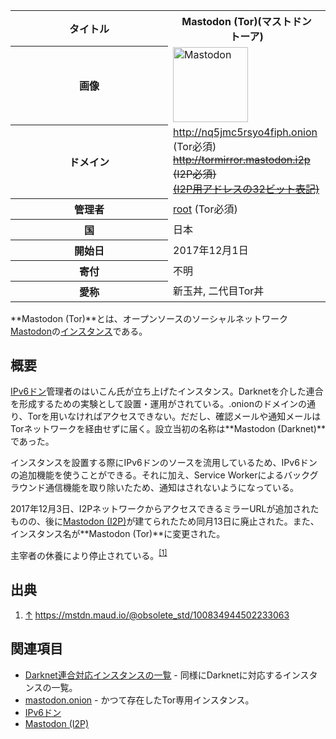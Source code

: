 <div>

<table>
<colgroup>
<col style="width: 50%" />
<col style="width: 50%" />
</colgroup>
<tbody>
<tr class="header">
<th>タイトル</th>
<th><span>Mastodon (Tor)</span>(マストドン　トーア)</th>
</tr>

<tr class="odd">
<th>画像</th>
<td><a href="/%E3%83%95%E3%82%A1%E3%82%A4%E3%83%AB:Mastodon_logo.png" title="Mastodon"><img src="/images/thumb/0/00/Mastodon_logo.png/120px-Mastodon_logo.png" srcset="/images/thumb/0/00/Mastodon_logo.png/180px-Mastodon_logo.png 1.5x, /images/0/00/Mastodon_logo.png 2x" width="120" height="120" alt="Mastodon" /></a></td>
</tr>
<tr class="even">
<th scope="row">ドメイン</th>
<td><a href="http://nq5jmc5rsyo4fiph.onion" rel="nofollow">http://nq5jmc5rsyo4fiph.onion</a> (Tor必須)<br />
<del><a href="http://tormirror.mastodon.i2p/about?i2paddresshelper=6xd3RvM~4Eq9Vwe6CCwihZz66poPWiwszpq4eBsebaGkFi1KDKqC6P-Vmq5obbHId0UVFEGYZh9DSmkcDYCK~Ok1BceOtw-ELYtlVTw586XCqkRCHf9F1sC5x9~WSJwOluScIM7NXMBGfF3nxYRU3IRlKTOrX-bD3A0qq~8BYmMyy54AtgcDhswaSd6Q4rj95Tvyvb4GTEWZKIb0Ayuj12i23cmtXIvl5D-WSeOGTpaFSpnHRap6Od9k5kHpApFbhdjqjBhZPLBLKkcBUpLbDpzWMepBcjpIiHDwH-MZsa77CTpLxv-whOdAcOms9tfuKte1PLv9yQJrZumxeiQfI5sGL17R2SK4hyUKG4YF66R9HzNjR0VbrcnsEF-~ikMxY2VMlcLH9O9qjohV5lEUK~6ZQo1ihfbHV2gbyHwn90Ir0C2kq~lZ6j9q2Y8BC0WgvZlu0SD9niYXeswJW44PYIETvMmYYP8s9CXycsz4jnlzzjBGARFPMnC8gZ6X3RCZBQAEAAcAAA==" rel="nofollow">http://tormirror.mastodon.i2p</a> (I2P必須)</del><br />
<del><a href="http://6paptelupqaoinxgcyeeewb6c4gmkwmz3udiavowwavwydb7t2kq.b32.i2p/" rel="nofollow">(I2P用アドレスの32ビット表記)</a></del></td>
</tr>
<tr class="odd">
<th scope="row">管理者</th>
<td><a href="http://nq5jmc5rsyo4fiph.onion" rel="nofollow">root</a> (Tor必須)</td>
</tr>
<tr class="even">
<th scope="row">国</th>
<td>日本</td>
</tr>
<tr class="odd">
<th scope="row">開始日</th>
<td>2017年12月1日</td>
</tr>
<tr class="even">
<th scope="row">寄付</th>
<td>不明</td>
</tr>
<tr class="odd">
<th scope="row">愛称</th>
<td>新玉丼, 二代目Tor丼</td>
</tr>
</tbody>
</table>

**Mastodon (Tor)**とは、オープンソースのソーシャルネットワーク[Mastodon](/Mastodon "Mastodon")の[インスタンス](/%E3%82%A4%E3%83%B3%E3%82%B9%E3%82%BF%E3%83%B3%E3%82%B9 "インスタンス")である。

## 概要

[IPv6ドン](/IPv6%E3%83%89%E3%83%B3 "IPv6ドン")管理者のはいこん氏が立ち上げたインスタンス。Darknetを介した連合を形成するための実験として設置・運用がされている。.onionのドメインの通り、Torを用いなければアクセスできない。だだし、確認メールや通知メールはTorネットワークを経由せずに届く。設立当初の名称は**Mastodon (Darknet)**であった。

インスタンスを設置する際にIPv6ドンのソースを流用しているため、IPv6ドンの追加機能を使うことができる。それに加え、Service Workerによるバックグラウンド通信機能を取り除いたため、通知はされないようになっている。

2017年12月3日、I2PネットワークからアクセスできるミラーURLが追加されたものの、後に[Mastodon (I2P)](/Mastodon_(I2P) "Mastodon (I2P)")が建てられたため同月13日に廃止された。また、インスタンス名が**Mastodon (Tor)**に変更された。

主宰者の休養により停止されている。<sup>[\[1\]](#cite_note-1)</sup>

## 出典

<div>

1.  [↑](#cite_ref-1) <a href="https://mstdn.maud.io/@obsolete_std/100834944502233063" rel="nofollow">https://mstdn.maud.io/@obsolete_std/100834944502233063</a>

</div>

## 関連項目

-   [Darknet連合対応インスタンスの一覧](/Darknet%E9%80%A3%E5%90%88%E5%AF%BE%E5%BF%9C%E3%82%A4%E3%83%B3%E3%82%B9%E3%82%BF%E3%83%B3%E3%82%B9%E3%81%AE%E4%B8%80%E8%A6%A7 "Darknet連合対応インスタンスの一覧") - 同様にDarknetに対応するインスタンスの一覧。
-   [mastodon.onion](/Mastodon.onion "Mastodon.onion") - かつて存在したTor専用インスタンス。
-   [IPv6ドン](/IPv6%E3%83%89%E3%83%B3 "IPv6ドン")
-   [Mastodon (I2P)](/Mastodon_(I2P) "Mastodon (I2P)")

</div>
